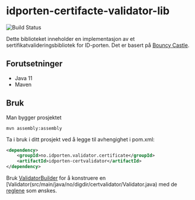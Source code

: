 # idporten-certifacte-validator-lib
![Build Status](https://github.com/felleslosninger/idporten-certificate-validator-lib/actions/workflows/call-maventests.yml/badge.svg)

Dette biblioteket inneholder en implementasjon av et sertifikatvalideringsbibliotek for ID-porten. Det er basert på [Bouncy Castle](https://www.bouncycastle.org/java.html).

## Forutsetninger

- Java 11
- Maven

## Bruk

Man bygger prosjektet

    mvn assembly:assembly

Ta i bruk i ditt prosjekt ved å legge til avhengighet i pom.xml:
```xml
<dependency>
    <groupId>no.idporten.validator.certificate</groupId>
    <artifactId>idporten-certvalidator</artifactId>
</dependency>
```
Bruk [ValidatorBuilder](src/main/java/no/digdir/certvalidator/ValidatorBuilder.java) for å konstruere en [Validator(src/main/java/no/digdir/certvalidator/Validator.java) med de [reglene](src/main/java/no/digdir/certvalidator/rule) som ønskes.
